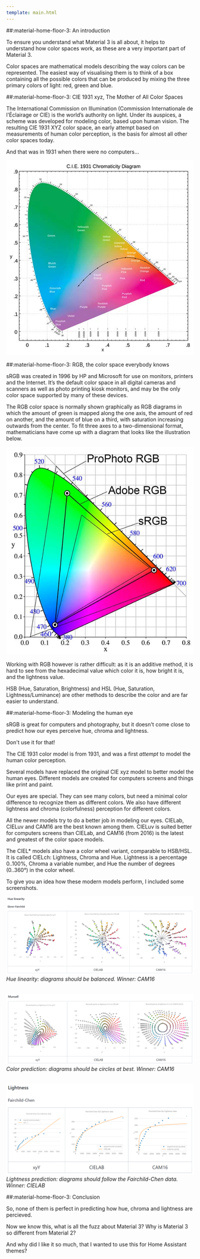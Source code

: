 ```yaml
---
template: main.html
---
```

##:material-home-floor-3: An introduction

To ensure you understand what Material 3 is all about, it helps to understand how color spaces work, as these are a very important part of Material 3.

Color spaces are mathematical models describing the way colors can be represented. The easiest way of visualising them is to think of a box containing all the possible colors that can be produced by mixing the three primary colors of light: red, green and blue.

##:material-home-floor-3: CIE 1931 xyz, The Mother of All Color Spaces

The International Commission on Illumination (Commission Internationale de l'Éclairage or CIE) is the world’s authority on light. Under its auspices, a scheme was developed for modeling color, based upon human vision. The resulting CIE 1931 XYZ color space, an early attempt based on measurements of human color perception, is the basis for almost all other color spaces today.

And that was in 1931 when there were no computers...

![cie-1931-diagram-img]

##:material-home-floor-3: RGB, the color space everybody knows

sRGB was created in 1996 by HP and Microsoft for use on monitors, printers and the Internet. It’s the default color space in all digital cameras and scanners as well as photo printing kiosk monitors, and may be the only color space supported by many of these devices.

The RGB color space is normally shown graphically as RGB diagrams in which the amount of green is mapped along the one axis, the amount of red on another, and the amount of blue on a third, with saturation increasing outwards from the center. To fit three axes to a two-dimensional format, mathematicians have come up with a diagram that looks like the illustration below.

![color-spaces-img]

Working with RGB however is rather difficult: as it is an additive method, it is hard to see from the hexadecimal value which color it is, how bright it is, and the lightness value.

HSB (Hue, Saturation, Brightness) and HSL (Hue, Saturation, Lightness/Luminance) are other methods to describe the color and are far easier to understand.


##:material-home-floor-3: Modeling the human eye

sRGB is great for computers and photography, but it doesn't come close to predict how our eyes perceive hue, chroma and lightness.

Don't use it for that!

The CIE 1931 color model is from 1931, and was a first _attempt_ to model the human color perception.

Several models have replaced the original CIE xyz model to better model the human eyes. Different models are created for computers screens and things like print and paint.

Our eyes are special. They can see many colors, but need a minimal color difference to recognize them as different colors. We also have different lightness and chroma (colorfulness) perception for different colors.

All the newer models try to do a better job in modeling our eyes. CIELab, CIELuv and CAM16 are the best known among them. CIELuv is suited better for computers screens than CIELab, and CAM16 (from 2016) is the latest and greatest of the color space models.

The CIEL* models also have a color wheel variant, comparable to HSB/HSL. It is called CIELch: Lightness, Chroma and Hue. Lightness is a percentage 0..100%, Chroma a variable number, and Hue the number of degrees (0..360°) in the color wheel.

To give you an idea how these modern models perform, I included some screenshots.

![colorio-hue-linearity-ebner-fairchild-img]
_Hue linearity: diagrams should be balanced. Winner: CAM16_

<br>![colorio-munsell-lightness-img]
_Color prediction: diagrams should be circles at best. Winner: CAM16_

<br>![colorio-lightness-img]
_Lightness prediction: diagrams should follow the Fairchild-Chen data. Winner: CIELAB_

##:material-home-floor-3: Conclusion

So, none of them is perfect in predicting how hue, chroma and lightness are percieved.

Now we know this, what is all the fuzz about Material 3? Why is Material 3 so different from Material 2?

And why did I like it so much, that I wanted to use this for Home Assistant themes?

<!-- References to images -->

[cie-1931-diagram-img]: ../assets/screenshots/cie-1931_diagram.jpg
[color-spaces-img]: ../assets/screenshots/color-spaces.jpg

[colorio-hue-linearity-ebner-fairchild-img]: ../assets/screenshots/colorio-hue-linearity-ebner-fairchild.png
[colorio-munsell-lightness-img]: ../assets/screenshots/colorio-munsell-lightness.png
[colorio-lightness-img]: ../assets/screenshots/colorio-lightness.png


